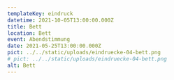 ```yaml
---
templateKey: eindruck
datetime: 2021-10-05T13:00:00.000Z
title: Bett
location: Bett
event: Abendstimmung
date: 2021-05-25T13:00:00.000Z
pict: ../../static/uploads/eindruecke-04-bett.png
# pict: ../../static/uploads/eindruecke-04-bett.png
alt: Bett
---
```

